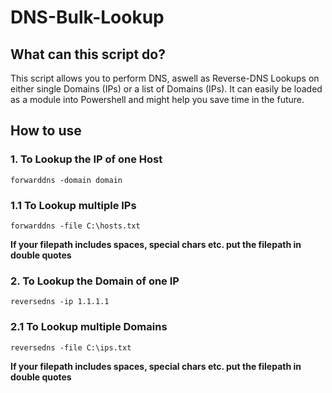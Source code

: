 # DNS-Bulk-Lookup

## What can this script do?

This script allows you to perform DNS, aswell as Reverse-DNS Lookups on either single Domains (IPs) or a list of Domains (IPs). It can easily be loaded as a module into Powershell and might help you save time in the future.

## How to use

### 1. To Lookup the IP of one Host

```
forwarddns -domain domain
```

### 1.1 To Lookup multiple IPs

```
forwarddns -file C:\hosts.txt 
```
**If your filepath includes spaces, special chars etc. put the filepath in double quotes**

### 2. To Lookup the Domain of one IP

```
reversedns -ip 1.1.1.1
``` 
 ### 2.1 To Lookup multiple Domains
 
 ```
 reversedns -file C:\ips.txt
 ```
 **If your filepath includes spaces, special chars etc. put the filepath in double quotes**


